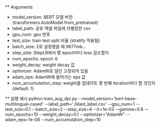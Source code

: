 ** Arguments
- model_version: BERT 모델 버전 (transformers.AutoModel.from_pretrained)
- label_path: 공유 엑셀 파일에 라벨링한 csv
- gpu_num: gpu 번호
- test_size: train test split 비율 (stratify 적용됨)
- batch_size: 2로 설정했을 때 9677mb...
- step_size: StepLR에서 몇 epoch마다 loss 감소할지
- num_epochs: epoch 수
- weight_decay: weight decay 값
- optimizer: AdamW로 일단 고정되어 있음
- adam_eps: AdamW에 들어가는 eps 값
- num_accumulation_step:  weight를 업데이트 몇 번째 iteration마다 할 것인지 (default: 1)

** 실행 예시
python train_aug_dpr.py --model_version='bert-base-multilingual-cased'
                        --label_path='./klaid_label.csv'
                        --gpu_num=1
                        --test_size=0.1
                        --batch_size=2
                        --step_size=4
                        --lr=1e-03
                        --gamma=0.8
                        --num_epochs=10
                        --weight_decay=0.1
                        --optimizer="AdamW"
                        --adam_eps=1e-08
                        --num_accumulation_step=10
